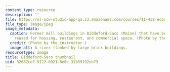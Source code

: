 ```yaml
---
content_type: resource
description: ''
file: https://ol-ocw-studio-app-qa.s3.amazonaws.com/courses/11-438-economic-development-planning-spring-2020/32687ce7912209218e0e31b59192eb73_11-438f19-th.jpg
file_type: image/jpeg
image_metadata:
  caption: Former mill buildings in Biddeford-Saco (Maine) that have been adaptively
    reused for housing, restaurant, and commercial space. (Photo by the instructor.)
  credit: (Photo by the instructor.)
  image-alt: A river flanked by large brick buildings.
resourcetype: Image
title: Biddeford-Saco thumbnail
uid: 32687ce7-9122-0921-8e0e-31b59192eb73
---
```

